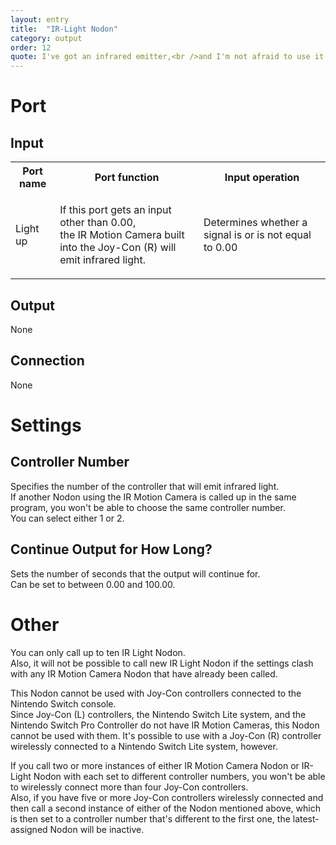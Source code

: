 ```yaml
---
layout: entry
title:  "IR-Light Nodon"
category: output
order: 12
quote: I've got an infrared emitter,<br />and I'm not afraid to use it!
---
```

<h1>Port</h1>
<h2>Input</h2>
<table class="wrapped">
  <colgroup>
    <col />
    <col />
    <col />
  </colgroup>
  <tbody>
    <tr>
      <th>Port name</th>
      <th>Port function</th>
      <th>Input operation</th>
    </tr>
    <tr>
      <td label="Port name"><span>Light up</span></td>
      <td label="Port function">
        <p>If this port gets an input other than 0.00,<br />the IR Motion Camera built into the Joy-Con&nbsp;(R) will emit infrared light.</p>
      </td>
      <td label="Input operation"><span>Determines whether a signal is or is not equal to 0.00</span></td>
    </tr>
  </tbody>
</table>
<h2>Output</h2>
<p>None</p>
<h2>Connection</h2>
<p>None</p>
<h1>Settings</h1>
<h2>Controller Number</h2>
<p>Specifies the number of the controller that will emit infrared light.<br />If another Nodon using the IR Motion Camera is called up in the same program, you won't be able to choose the same controller number.<br />You can select either 1 or 2.</p>
<h2>Continue Output for How Long?</h2>
<p>Sets the number of seconds that the output will continue for.<br />Can be set to between 0.00 and 100.00.</p>
<h1>Other</h1>
<p>You can only call up to ten IR Light Nodon.<br />Also, it will not be possible to call new IR Light Nodon if the settings clash with any IR Motion Camera Nodon that have already been called.</p>
<p>This Nodon cannot be used with Joy-Con controllers connected to the Nintendo&nbsp;Switch console.<br />Since Joy-Con (L) controllers, the Nintendo&nbsp;Switch Lite system, and the Nintendo&nbsp;Switch Pro Controller do not have IR Motion Cameras, this Nodon cannot be used with them. It's possible to use with a Joy-Con (R) controller wirelessly connected to a Nintendo&nbsp;Switch Lite system, however.</p>
<p>If you call two or more instances of either IR Motion Camera Nodon or IR-Light Nodon with each set to different controller numbers, you won't be able to wirelessly connect more than four Joy-Con controllers.<br />Also, if you have five or more Joy-Con controllers wirelessly connected and then call a second instance of either of the Nodon mentioned above, which is then set to a controller number that's different to the first one, the latest-assigned Nodon will be inactive.</p>